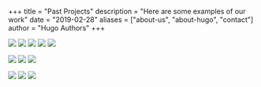 +++
title = "Past Projects"
description = "Here are some examples of our work"
date = "2019-02-28"
aliases = ["about-us", "about-hugo", "contact"]
author = "Hugo Authors"
+++

![](../../static/images/bathroom1.png)
![](../../static/images/bathroom2.png)
![](../../static/images/bathroom3.png)
![](../../static/images/bathroom4.png)
![](../../static/images/bathroom5.png)

[](../../static/images/bathroomafter.mp4)

![](../../static/images/drivebefore1.png)
![](../../static/images/drivebefore2.png)
![](../../static/images/drivebefore3.png)

![](../../static/images/driveafter1.png)
![](../../static/images/driveafter2.png)
![](../../static/images/driveafter3.png)







